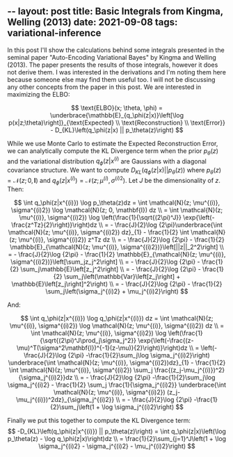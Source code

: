 --
layout: post
title: Basic Integrals from Kingma, Welling (2013)
date: 2021-09-08
tags: variational-inference
---
In this post I'll show the calculations behind some integrals presented in the seminal paper "Auto-Encoding Variational Bayes" by Kingma and Welling (2013). The paper presents the results of those integrals, however it does not derive them. I was interested in the derivations and I'm noting them here because someone else may find them useful too. I will not be discussing any other concepts from the paper in this post. We are interested in maximizing the $\text{ELBO}$:

$$
\text{ELBO}(x; \theta, \phi) = \underbrace{\mathbb{E}_{q_\phi(z|x)}\left[\log p(x|z;\theta)\right]}_{\text{Expected} \\ \text{Reconstruction} \\ \text{Error}} - D_{KL}\left(q_\phi(z|x) || p_\theta(z)\right)
$$

While we use Monte Carlo to estimate the Expected Reconstruction Error, we can analytically compute the KL Divergence term when the prior $p_\theta(z)$ and the variational distribution $q_\phi(z|x^{(i)}$ are Gaussians with a diagonal covariance structure. We want to compute $D_{KL}\left(q_\phi(z|x) || p_\theta(z)\right)$ where $p_\theta(z) = \mathcal{N}(z; 0, \mathbf{I})$ and $q_\phi(z|x^{(i)}) = \mathcal{N}(z; \mu^{(i)}, \sigma^{(i)2})$. Let $J$ be the dimensionality of $z$. Then:

$$
\int q_\phi(z|x^{(i)}) \log p_\theta(z)dz = \int \mathcal{N}(z; \mu^{(i)}, \sigma^{(i)2}) \log \mathcal{N}(z; 0, \mathbf{I}) dz \\
= \int \mathcal{N}(z; \mu^{(i)}, \sigma^{(i)2}) \log \left(\frac{1}{\sqrt{(2\pi)^J}} \exp{\left(-\frac{z^Tz}{2}\right)}\right)dz \\
= - \frac{J}{2}\log {2\pi}\underbrace{\int \mathcal{N}(z; \mu^{(i)}, \sigma^{(i)2}) dz}_{1} - \frac{1}{2} \int \mathcal{N}(z; \mu^{(i)}, \sigma^{(i)2}) z^Tz dz \\
= - \frac{J}{2}\log {2\pi} - \frac{1}{2} \mathbb{E}_{\mathcal{N}(z; \mu^{(i)}, \sigma^{(i)2})}\left[||z||_2^2\right] \\
= - \frac{J}{2}\log {2\pi} - \frac{1}{2} \mathbb{E}_{\mathcal{N}(z; \mu^{(i)}, \sigma^{(i)2})}\left[\sum_jz_j^2\right] \\
= - \frac{J}{2}\log {2\pi} - \frac{1}{2} \sum_j\mathbb{E}\left[z_j^2\right] \\
= - \frac{J}{2}\log {2\pi} - \frac{1}{2} \sum_j\left(\mathbb{Var}\left[z_j\right] + \mathbb{E}\left[z_j\right]^2\right) \\
= - \frac{J}{2}\log {2\pi} - \frac{1}{2} \sum_j\left(\sigma_j^{(i)2} + \mu_j^{(i)2}\right)
$$

And:

$$
\int q_\phi(z|x^{(i)}) \log q_\phi(z|x^{(i)}) dz = \int \mathcal{N}(z; \mu^{(i)}, \sigma^{(i)2}) \log \mathcal{N}(z; \mu^{(i)}, \sigma^{(i)2}) dz \\
= \int \mathcal{N}(z; \mu^{(i)}, \sigma^{(i)2}) \log \left(\frac{1}{\sqrt{(2\pi)^J\prod_j\sigma_j^2}} \exp{\left(-\frac{(z-\mu)^T(\sigma^2\mathbf{I})^{-1}(z-\mu)}{2}\right)}\right)dz \\
= \left(- \frac{J}{2}\log {2\pi} -\frac{1}{2}\sum_j\log \sigma_j^{(i)2}\right) \underbrace{\int \mathcal{N}(z; \mu^{(i)}, \sigma^{(i)2})dz}_{1} - \frac{1}{2} \int \mathcal{N}(z; \mu^{(i)}, \sigma^{(i)2}) \sum_j \frac{(z_j-\mu_j^{(i)})^2}{\sigma_j^{(i)2}}dz \\
= - \frac{J}{2}\log {2\pi} -\frac{1}{2}\sum_j\log \sigma_j^{(i)2} - \frac{1}{2} \sum_j \frac{1}{\sigma_j^{(i)2}} \underbrace{\int \mathcal{N}(z; \mu^{(i)}, \sigma^{(i)2})  (z_j-\mu_j^{(i)})^2dz}_{\sigma_j^{(i)2}} \\
= - \frac{J}{2}\log {2\pi} -\frac{1}{2}\sum_j\left(1 + \log \sigma_j^{(i)2}\right)
$$

Finally we put this together to compute the KL Divergence term:
$$
-D_{KL}\left(q_\phi(z|x^{(i)}) || p_\theta(z)\right) = \int q_\phi(z|x)\left(\log p_\theta(z) - \log q_\phi(z|x)\right)dz \\
= \frac{1}{2}\sum_{j=1}^J\left(1 + \log \sigma_j^{(i)2} - \sigma_j^{(i)2} - \mu_j^{(i)2}\right)
$$

